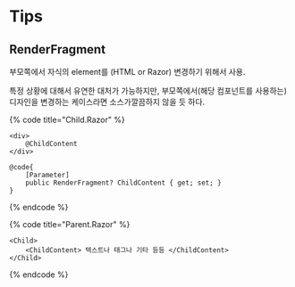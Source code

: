# Tips

## RenderFragment

부모쪽에서 자식의 element를 (HTML or Razor)  변경하기 위해서 사용.

특정 상황에 대해서 유연한 대처가 가능하지만, 부모쪽에서(해당 컴포넌트를 사용하는)  디자인을 변경하는 케이스라면 소스가깔끔하지 않을 듯 하다.&#x20;

{% code title="Child.Razor" %}
```cshtml
<div>
    @ChildContent
</div>

@code{
    [Parameter]
    public RenderFragment? ChildContent { get; set; }
}
```
{% endcode %}

{% code title="Parent.Razor" %}
```cshtml
<Child>
    <ChildContent> 텍스트나 태그나 기타 등등 </ChildContent>
</Child>
```
{% endcode %}
